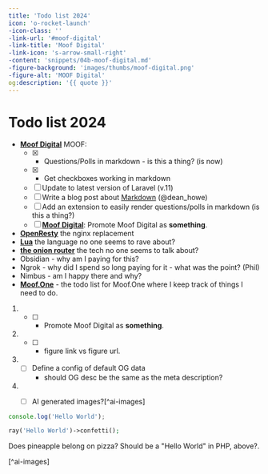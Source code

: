 ```yaml
---
title: 'Todo list 2024'
icon: 'o-rocket-launch'
-icon-class: ''
-link-url: '#moof-digital'
-link-title: 'Moof Digital'
-link-icon: 's-arrow-small-right'
-content: 'snippets/04b-moof-digital.md'
-figure-background: 'images/thumbs/moof-digital.png'
-figure-alt: 'MOOF Digital'
og:description: '{{ quote }}'
---
```


# Todo list 2024

- **[Moof Digital](/2024/01/moof-digital)** MOOF: 
  - [x] - Questions/Polls in markdown - is this a thing? (is now)
  - [x] - Get checkboxes working in markdown
  - [ ] Update to latest version of Laravel (v.11)
  - [ ] Write a blog post about [Markdown](./markdown) (@dean_howe)
  - [ ] Add an extension to easily render questions/polls in markdown (is this a thing?)
  - [ ] **[Moof Digital](#moof-digital)**: Promote Moof Digital as __something__. 
- **[OpenResty](/2024/open-resty)** the nginx replacement 
- **[Lua](/2024/lua)** the language no one seems to rave about? 
- **[the onion router](/2024/tor)** the tech no one seems to talk about?
- Obsidian - why am I paying for this?
- Ngrok - why did I spend so long paying for it - what was the point? (Phil)
- Nimbus - am I happy there and why?
- **[Moof.One](/2024/moof-one)** - the todo list for Moof.One where I keep track of things I need to do.


 1. * [ ] - Promote Moof Digital as __something__.
 1. * [ ] - figure link vs figure url.
 1. * [ ] Define a config of default OG data
        * should OG desc be the same as the meta description?
 1. * [ ] AI generated images?[^ai-images]
 


```javascript
console.log('Hello World');
```

```php
ray('Hello World')->confetti();
```

Does pineapple belong on pizza?
Should be a "Hello World" in PHP, above?.

[^ai-images] 
